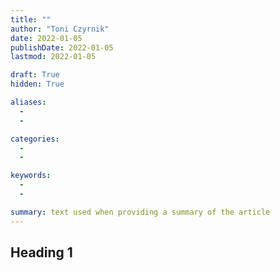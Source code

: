 ```yaml
---
title: ""
author: "Toni Czyrnik"
date: 2022-01-05
publishDate: 2022-01-05
lastmod: 2022-01-05

draft: True
hidden: True

aliases:
  - 
  - 

categories:
  - 
  - 

keywords:
  - 
  - 

summary: text used when providing a summary of the article
---
```


## Heading 1